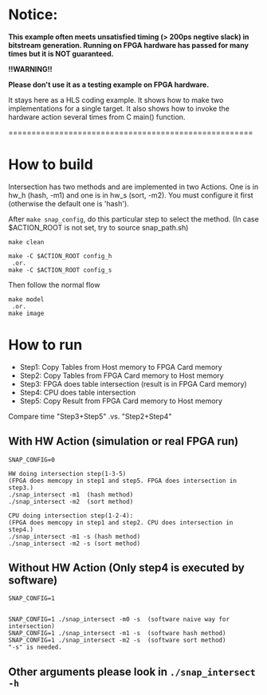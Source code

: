 
# Notice: 
**This example often meets unsatisfied timing (> 200ps negtive slack) in bitstream generation. Running on FPGA hardware has passed for many times but it is NOT guaranteed.**

**!!WARNING!!** 

**Please don't use it as a testing example on FPGA hardware.**

It stays here as a HLS coding example. It shows how to make two implementations for a single target. It also shows how to invoke the hardware action several times from C main() function. 


=====================================================

# How to build

Intersection has two methods and are implemented in two Actions. 
One is in hw_h (hash, -m1) and one is in hw_s (sort, -m2).
You must configure it first (otherwise the default one is 'hash').

After `make snap_config`, do this particular step to select the method. (In case $ACTION_ROOT is not set, try to source snap_path.sh)

```
make clean

make -C $ACTION_ROOT config_h
 .or.
make -C $ACTION_ROOT config_s 

```

Then follow the normal flow
``` 
make model
 .or. 
make image
```


# How to run

- Step1: Copy Tables from Host memory to FPGA Card memory
- Step2: Copy Tables from FPGA Card memory to Host memory
- Step3: FPGA does table intersection (result is in FPGA Card memory)
- Step4: CPU  does table intersection
- Step5: Copy Result from FPGA Card memory to Host memory

Compare time "Step3+Step5"  .vs.  "Step2+Step4"


## With HW Action (simulation or real FPGA run)
    SNAP_CONFIG=0

	HW doing intersection step(1-3-5)
	(FPGA does memcopy in step1 and step5. FPGA does intersection in step3.) 
	./snap_intersect -m1  (hash method)
	./snap_intersect -m2  (sort method)

	CPU doing intersection step(1-2-4): 
	(FPGA does memcopy in step1 and step2. CPU does intersection in step4.) 
	./snap_intersect -m1 -s (hash method)
	./snap_intersect -m2 -s (sort method)


## Without HW Action (Only step4 is executed by software)
    SNAP_CONFIG=1


	SNAP_CONFIG=1 ./snap_intersect -m0 -s  (software naive way for intersection)
	SNAP_CONFIG=1 ./snap_intersect -m1 -s  (software hash method)
	SNAP_CONFIG=1 ./snap_intersect -m2 -s  (software sort method)
	"-s" is needed. 

## Other arguments please look in `./snap_intersect -h`

